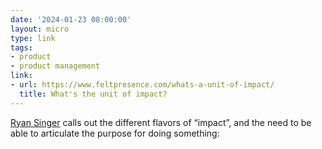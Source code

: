 ```yaml
---
date: '2024-01-23 08:00:00'
layout: micro
type: link
tags:
- product
- product management
link:
- url: https://www.feltpresence.com/whats-a-unit-of-impact/
  title: What's the unit of impact?
---
```


[Ryan Singer](https://twitter.com/rjs) calls out the different flavors of “impact”, and the need to be able to articulate the purpose for doing something:
